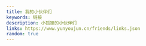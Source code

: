 ```yaml
---
title: 我的小伙伴们
keywords: 链接
description: 小狐狸的小伙伴们
links: https://www.yunyoujun.cn/friends/links.json
random: true
---
```


<YunLinks :links="frontmatter.links" :random="frontmatter.random" />
